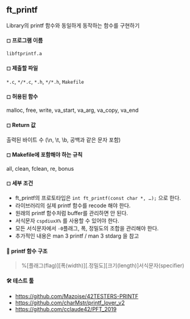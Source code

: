 ## ft_printf
Library의 printf 함수와 동일하게 동작하는 함수를 구현하기

#### ◻ 프로그램 이름
`libftprintf.a`
#### ◻ 제출할 파일
`*.c`, `*/*.c`, `*.h`, `*/*.h`, `Makefile`
#### ◻ 허용된 함수
malloc, free, write, va_start, va_arg, va_copy, va_end
#### ◻ Return 값
출력된 바이트 수 (\n, \t, \b, 공백과 같은 문자 포함)
#### ◻ Makefile에 포함해야 하는 규칙
all, clean, fclean, re, bonus
#### ◻ 세부 조건
- ft_printf의 프로토타입은 `int ft_printf(const char *, …);` 으로 한다.
- 라이브러리의 실제 printf 함수를 recode 해야 한다.
- 원래의 printf 함수처럼 buffer를 관리하면 안 된다.
- 서식문자 `cspdiuxX%` 를 사용할 수 있어야 한다. 
- 모든 서식문자에서 `-0`플래그, 폭, 정밀도의 조합을 관리해야 한다.
- 추가적인 내용은 man 3 printf / man 3 stdarg 을 참고

#### 📌 printf 함수 구조
>%[플래그(flag)][폭(width)][.정밀도][크기(length)]서식문자(specifier)

#### 🛠 테스트 툴
- https://github.com/Mazoise/42TESTERS-PRINTF
- https://github.com/charMstr/printf_lover_v2
- https://github.com/cclaude42/PFT_2019
